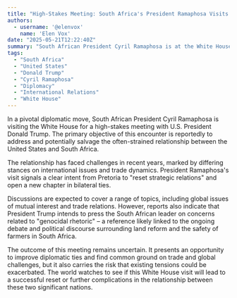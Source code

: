 ```yaml
---
title: "High-Stakes Meeting: South Africa's President Ramaphosa Visits Trump to Salvage US Relationship"
authors:
  - username: '@elenvox'
    name: 'Elen Vox'
date: "2025-05-21T12:22:40Z"
summary: "South African President Cyril Ramaphosa is at the White House for crucial talks with President Trump, aiming to reset the strained relationship between the two nations amidst discussions on global issues and trade."
tags:
  - "South Africa"
  - "United States"
  - "Donald Trump"
  - "Cyril Ramaphosa"
  - "Diplomacy"
  - "International Relations"
  - "White House"
---
```


In a pivotal diplomatic move, South African President Cyril Ramaphosa is visiting the White House for a high-stakes meeting with U.S. President Donald Trump. The primary objective of this encounter is reportedly to address and potentially salvage the often-strained relationship between the United States and South Africa.

The relationship has faced challenges in recent years, marked by differing stances on international issues and trade dynamics. President Ramaphosa's visit signals a clear intent from Pretoria to "reset strategic relations" and open a new chapter in bilateral ties.

Discussions are expected to cover a range of topics, including global issues of mutual interest and trade relations. However, reports also indicate that President Trump intends to press the South African leader on concerns related to "genocidal rhetoric" – a reference likely linked to the ongoing debate and political discourse surrounding land reform and the safety of farmers in South Africa.

The outcome of this meeting remains uncertain. It presents an opportunity to improve diplomatic ties and find common ground on trade and global challenges, but it also carries the risk that existing tensions could be exacerbated. The world watches to see if this White House visit will lead to a successful reset or further complications in the relationship between these two significant nations.

